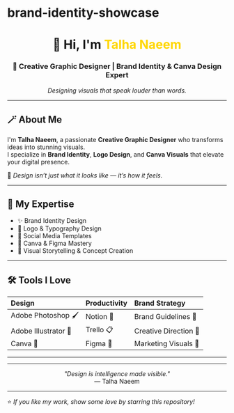 # brand-identity-showcase
<!-- Talha Naeem | Creative Graphic Designer -->

<h1 align="center">👋 Hi, I'm <span style="color:#FFD700;">Talha Naeem</span></h1>
<h3 align="center">🎨 Creative Graphic Designer | Brand Identity & Canva Design Expert</h3>

<p align="center">
  <em>Designing visuals that speak louder than words.</em>
</p>

---

## 🪄 About Me  

I'm **Talha Naeem**, a passionate **Creative Graphic Designer** who transforms ideas into stunning visuals.  
I specialize in **Brand Identity**, **Logo Design**, and **Canva Visuals** that elevate your digital presence.  

🎯 *Design isn’t just what it looks like — it’s how it feels.*

---

## 🧠 My Expertise  

- ✨ Brand Identity Design  
- 🎨 Logo & Typography Design  
- 📱 Social Media Templates  
- 🧩 Canva & Figma Mastery  
- 🧠 Visual Storytelling & Concept Creation  

---

## 🛠️ Tools I Love  

| Design | Productivity | Brand Strategy |
|:-------|:-------------|:----------------|
| Adobe Photoshop 🖌️ | Notion 📘 | Brand Guidelines 📖 |
| Adobe Illustrator 🧠 | Trello 📋 | Creative Direction 🎯 |
| Canva 🎨 | Figma 🔷 | Marketing Visuals 💼 |

---


---

<p align="center">
  <em>"Design is intelligence made visible."</em><br>
  — Talha Naeem
</p>

---

⭐ *If you like my work, show some love by starring this repository!*
